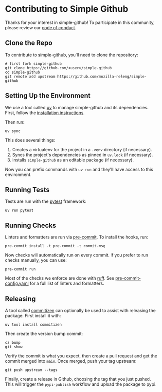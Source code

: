 Contributing to Simple Github
=============================

Thanks for your interest in simple-github! To participate in this community, please
review our [code of conduct][0].

[0]: https://github.com/mozilla-releng/simple-github/blob/main/CODE_OF_CONDUCT.md

Clone the Repo
--------------

To contribute to simple-github, you'll need to clone the repository:

```
# first fork simple-github
git clone https://github.com/<user>/simple-github
cd simple-github
git remote add upstream https://github.com/mozilla-releng/simple-github
```

Setting Up the Environment
--------------------------

We use a tool called [uv][1] to manage simple-github and its dependencies. First,
follow the [installation instructions][2].

Then run:

```
uv sync
```

This does several things:

1. Creates a virtualenv for the project in a ``.venv`` directory (if necessary).
2. Syncs the project's dependencies as pinned in ``uv.lock`` (if necessary).
3. Installs ``simple-github`` as an editable package (if necessary).

Now you can prefix commands with `uv run` and they'll have access to this
environment.

[1]: https://docs.astral.sh/uv/
[2]: https://docs.astral.sh/uv/getting-started/installation/

Running Tests
-------------

Tests are run with the [pytest][3] framework:

```
uv run pytest
```

[3]: https://docs.pytest.org

Running Checks
--------------

Linters and formatters are run via [pre-commit][4]. To install the hooks, run:

```
pre-commit install -t pre-commit -t commit-msg
```

Now checks will automatically run on every commit. If you prefer to run checks
manually, you can use:

```
pre-commit run
```

Most of the checks we enforce are done with [ruff][5]. See
[pre-commit-config.yaml][6] for a full list of linters and formatters.

[4]: https://pre-commit.com/
[5]: https://docs.astral.sh/ruff/
[6]: https://github.com/mozilla-releng/simple-github/blob/main/.pre-commit-config.yaml

Releasing
---------

A tool called [commitizen][7] can optionally be used to assist with releasing
the package. First install it with:

```
uv tool install commitizen
```

Then create the version bump commit:

```
cz bump
git show
```

Verify the commit is what you expect, then create a pull request and get the
commit merged into `main`. Once merged, push your tag upstream:

```
git push upstream --tags
```

Finally, create a release in Github, choosing the tag that you just pushed.
This will trigger the `pypi-publish` workflow and upload the package to pypi.

[7]: https://commitizen-tools.github.io/commitizen/
